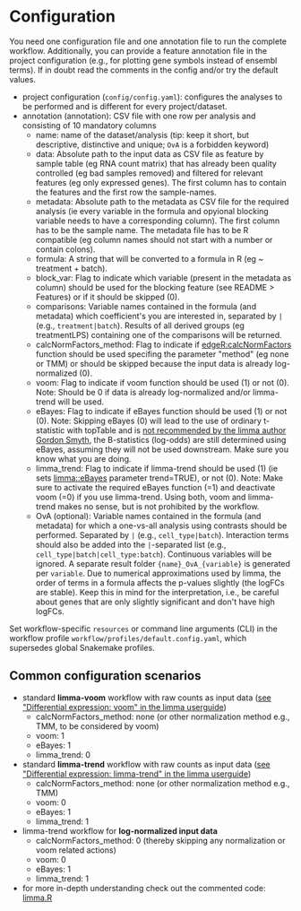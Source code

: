 # Configuration

You need one configuration file and one annotation file to run the complete workflow. Additionally, you can provide a feature annotation file in the project configuration (e.g., for plotting gene symbols instead of ensembl terms). If in doubt read the comments in the config and/or try the default values.

- project configuration (`config/config.yaml`): configures the analyses to be performed and is different for every project/dataset.
- annotation (annotation): CSV file with one row per analysis and consisting of 10 mandatory columns
    -  name: name of the dataset/analysis (tip: keep it short, but descriptive, distinctive and unique; `OvA` is a forbidden keyword)
    -  data: Absolute path to the input data as CSV file as feature by sample table (eg RNA count matrix) that has already been quality controlled (eg bad samples removed) and filtered for relevant features (eg only expressed genes). The first column has to contain the features and the first row the sample-names.
    -  metadata: Absolute path to the metadata as CSV file for the required analysis (ie every variable in the formula and opyional blocking variable needs to have a corresponding column). The first column has to be the sample name. The metadata file has to be R compatible (eg column names should not start with a number or contain colons).
    -  formula: A string that will be converted to a formula in R (eg ~ treatment + batch).
    -  block_var: Flag to indicate which variable (present in the metadata as column) should be used for the blocking feature (see README > Features) or if it should be skipped (0).
    -  comparisons: Variable names contained in the formula (and metadata) which coefficient's you are interested in, separated by `|` (e.g., `treatment|batch`). Results of all derived groups (eg treatmentLPS) containing one of the comparisons will be returned.
    -  calcNormFactors_method: Flag to indicate if [edgeR:calcNormFactors](https://www.rdocumentation.org/packages/edgeR/versions/3.14.0/topics/calcNormFactors) function should be used specifing the parameter "method" (eg none or TMM) or should be skipped because the input data is already log-normalized (0).
    -  voom: Flag to indicate if voom function should be used (1) or not (0). Note: Should be 0 if data is already log-normalized and/or limma-trend will be used.
    -  eBayes: Flag to indicate if eBayes function should be used (1) or not (0). Note: Skipping eBayes (0) will lead to the use of ordinary t-statistic with topTable and is [not recommended by the limma author Gordon Smyth](https://support.bioconductor.org/p/35174/), the B-statistics (log-odds) are still determined using eBayes, assuming they will not be used downstream. Make sure you know what you are doing.
    -  limma_trend: Flag to indicate if limma-trend should be used (1) (ie sets [limma::eBayes](https://www.rdocumentation.org/packages/limma/versions/3.28.14/topics/ebayes) parameter trend=TRUE), or not (0). Note: Make sure to activate the required eBayes function (=1) and deactivate voom (=0) if you use limma-trend. Using both, voom and limma-trend makes no sense, but is not prohibited by the workflow.
    -  OvA (optional): Variable names contained in the formula (and metadata) for which a one-vs-all analysis using contrasts should be performed. Separated by `|` (e.g., `cell_type|batch`). Interaction terms should also be added into the `|`-separated list (e.g., `cell_type|batch|cell_type:batch`). Continuous variables will be ignored. A separate result folder `{name}_OvA_{variable}` is generated per `variable`. Due to numerical approximations used by limma, 
    the order of terms in a formula affects the p-values slightly (the logFCs are stable). Keep this in mind for 
    the interpretation, i.e., be careful about genes that are only slightly significant and don't have high logFCs.

Set workflow-specific `resources` or command line arguments (CLI) in the workflow profile `workflow/profiles/default.config.yaml`, which supersedes global Snakemake profiles.

## Common configuration scenarios
- standard **limma-voom** workflow with raw counts as input data ([see "Differential expression: voom" in the limma userguide](http://bioconductor.org/packages/release/bioc/vignettes/limma/inst/doc/usersguide.pdf))
    - calcNormFactors_method: none (or other normalization method e.g., TMM, to be considered by voom)
    - voom: 1
    - eBayes: 1
    - limma_trend: 0
- standard **limma-trend** workflow with raw counts as input data ([see "Differential expression: limma-trend" in the limma userguide](http://bioconductor.org/packages/release/bioc/vignettes/limma/inst/doc/usersguide.pdf))
    - calcNormFactors_method: none (or other normalization method e.g., TMM)
    - voom: 0
    - eBayes: 1
    - limma_trend: 1
- limma-trend workflow for **log-normalized input data**
    - calcNormFactors_method: 0 (thereby skipping any normalization or voom related actions)
    - voom: 0
    - eBayes: 1
    - limma_trend: 1
- for more in-depth understanding check out the commented code: [limma.R](../workflow/scripts/limma.R)

